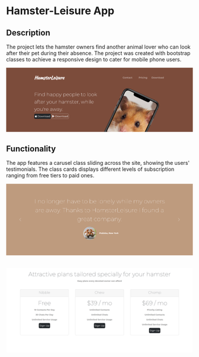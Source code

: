 # Hamster-Leisure App 

## Description
The project lets the hamster owners find another animal lover who can look after their pet during their absence.
The project was created with bootstrap classes to achieve a responsive design to cater for mobile phone users.
&nbsp;

![Hamster-Leisure](screenshots/Hamster-Leisure-Top1.png)
## Functionality
The app features a carusel class sliding across the site, showing the users' testimonials.
The class cards displays different levels of subscription ranging from free tiers to paid ones.
&nbsp;

![Hamster-Leisure](screenshots/Hamster-LeisureBottom1.png)
&nbsp;

![Hamster-Leisure](screenshots/Hamster-LeisureBottom2.png)







